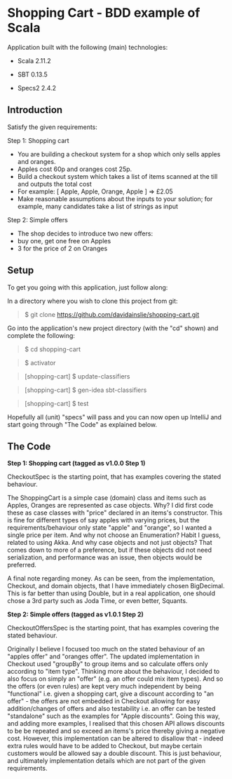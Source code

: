 Shopping Cart - BDD example of Scala
====================================

Application built with the following (main) technologies:

- Scala 2.11.2

- SBT 0.13.5

- Specs2 2.4.2

Introduction
------------

Satisfy the given requirements:

Step 1: Shopping cart
- You are building a checkout system for a shop which only sells apples and oranges.  
- Apples cost 60p and oranges cost 25p.
- Build a checkout system which takes a list of items scanned at the till and outputs the total cost
- For example: [ Apple, Apple, Orange, Apple ] => £2.05
- Make reasonable assumptions about the inputs to your solution; for example, many candidates take a list of strings as input
 
Step 2: Simple offers
- The shop decides to introduce two new offers:
 - buy one, get one free on Apples
 - 3 for the price of 2 on Oranges

Setup
-----

To get you going with this application, just follow along:

In a directory where you wish to clone this project from git:
> $ git clone https://github.com/davidainslie/shopping-cart.git

Go into the application's new project directory (with the "cd" shown) and complete the following:
> $ cd shopping-cart

> $ activator

> [shopping-cart] $ update-classifiers

> [shopping-cart] $ gen-idea sbt-classifiers

> [shopping-cart] $ test

Hopefully all (unit) "specs" will pass and you can now open up IntelliJ and start going through "The Code" as explained below.

The Code
--------

**Step 1: Shopping cart (tagged as v1.0.0 Step 1)**

CheckoutSpec is the starting point, that has examples covering the stated behaviour.

The ShoppingCart is a simple case (domain) class and items such as Apples, Oranges are represented as case objects. Why? I did first code these as case classes with "price" declared in an items's constructor. This is fine for different types of say apples with varying prices, but the requirements/behaviour only state "apple" and "orange", so I wanted a single price per item. And why not choose an Enumeration? Habit I guess, related to using Akka. And why case objects and not just objects? That comes down to more of a preference, but if these objects did not need serialization, and performance was an issue, then objects would be preferred.

A final note regarding money. As can be seen, from the implementation, Checkout, and domain objects, that I have immediately chosen BigDecimal. This is far better than using Double, but in a real application, one should chose a 3rd party such as Joda Time, or even better, Squants.

**Step 2: Simple offers (tagged as v1.0.1 Step 2)**

CheckoutOffersSpec is the starting point, that has examples covering the stated behaviour.

Originally I believe I focused too much on the stated behaviour of an "apples offer" and "oranges offer". The updated implementation in Checkout used "groupBy" to group items and so calculate offers only according to "item type". Thinking more about the behaviour, I decided to also focus on simply an "offer" (e.g. an offer could mix item types). And so the offers (or even rules) are kept very much independent by being "functional" i.e. given a shopping cart, give a discount according to "an offer" - the offers are not embedded in Checkout allowing for easy addition/changes of offers and also testability i.e. an offer can be tested "standalone" such as the examples for "Apple discounts". Going this way, and adding more examples, I realised that this chosen API allows discounts to be be repeated and so exceed an items's price thereby giving a negative cost. However, this implementation can be altered to disallow that - indeed extra rules would have to be added to Checkout, but maybe certain customers would be allowed say a double discount. This is just behaviour, and ultimately implementation details which are not part of the given requirements.
